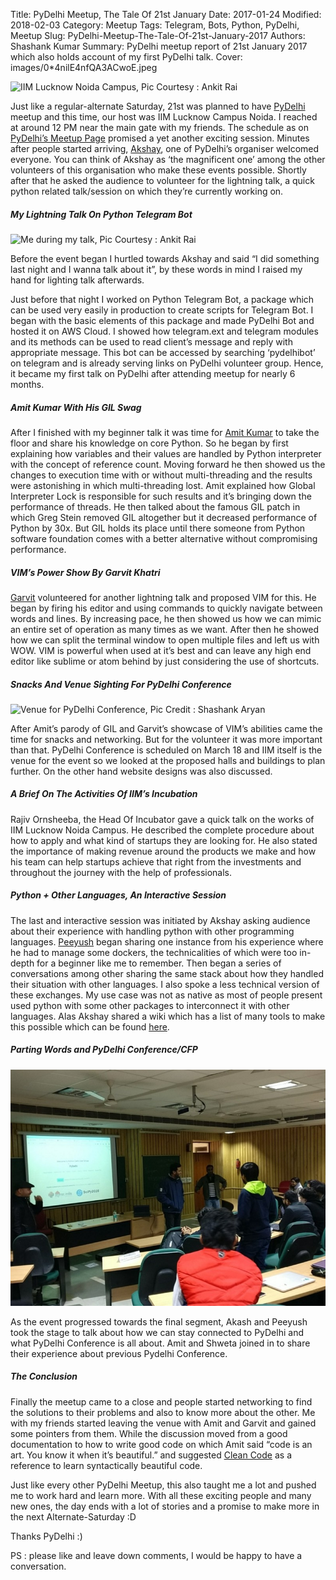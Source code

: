 Title: PyDelhi Meetup, The Tale Of 21st January 
Date: 2017-01-24
Modified: 2018-02-03
Category: Meetup
Tags: Telegram, Bots, Python, PyDelhi, Meetup
Slug: PyDelhi-Meetup-The-Tale-Of-21st-January-2017
Authors: Shashank Kumar
Summary: PyDelhi meetup report of 21st January 2017 which also holds account of my first PyDelhi talk.
Cover: images/0*4nilE4nfQA3ACwoE.jpeg

![IIM Lucknow Noida Campus, Pic Courtesy : Ankit Rai]({static}/images/1*0FUTpvIIUFpY7WwTJifTdw.jpeg)

Just like a regular-alternate Saturday, 21st was planned to have [PyDelhi](https://pydelhi.org/) meetup and this time, our host was IIM Lucknow Campus Noida. I reached at around 12 PM near the main gate with my friends. The schedule as on [PyDelhi’s Meetup Page](https://www.meetup.com/pydelhi/) promised a yet another exciting session. Minutes after people started arriving, [Akshay](https://github.com/akshayaurora), one of PyDelhi’s organiser welcomed everyone. You can think of Akshay as ‘the magnificent one’ among the other volunteers of this organisation who make these events possible. Shortly after that he asked the audience to volunteer for the lightning talk, a quick python related talk/session on which they’re currently working on.

##### My Lightning Talk On Python Telegram Bot
![Me during my talk, Pic Courtesy : Ankit Rai]({static}/images/1*kcIK1MxZ44eLvBKgpj2w1Q.jpeg)

Before the event began I hurtled towards Akshay and said “I did something last night and I wanna talk about it”, by these words in mind I raised my hand for lighting talk afterwards.

Just before that night I worked on Python Telegram Bot, a package which can be used very easily in production to create scripts for Telegram Bot. I began with the basic elements of this package and made PyDelhi Bot and hosted it on AWS Cloud. I showed how telegram.ext and telegram modules and its methods can be used to read client’s message and reply with appropriate message. This bot can be accessed by searching ‘pydelhibot’ on telegram and is already serving links on PyDelhi volunteer group. Hence, it became my first talk on PyDelhi after attending meetup for nearly 6 months.

##### Amit Kumar With His GIL Swag

After I finished with my beginner talk it was time for [Amit Kumar](https://medium.com/u/66cd0c98f4e4) to take the floor and share his knowledge on core Python. So he began by first explaining how variables and their values are handled by Python interpreter with the concept of reference count. Moving forward he then showed us the changes to execution time with or without multi-threading and the results were astonishing in which multi-threading lost. Amit explained how Global Interpreter Lock is responsible for such results and it’s bringing down the performance of threads. He then talked about the famous GIL patch in which Greg Stein removed GIL altogether but it decreased performance of Python by 30x. But GIL holds its place until there someone from Python software foundation comes with a better alternative without compromising performance.

##### VIM’s Power Show By Garvit Khatri

[Garvit](https://github.com/garvitdelhi) volunteered for another lightning talk and proposed VIM for this. He began by firing his editor and using commands to quickly navigate between words and lines. By increasing pace, he then showed us how we can mimic an entire set of operation as many times as we want. After then he showed how we can split the terminal window to open multiple files and left us with WOW. VIM is powerful when used at it’s best and can leave any high end editor like sublime or atom behind by just considering the use of shortcuts.

##### Snacks And Venue Sighting For PyDelhi Conference
![Venue for PyDelhi Conference, Pic Credit : Shashank Aryan](/images/0*nEDZPIkL238va-XA.jpeg)

After Amit’s parody of GIL and Garvit’s showcase of VIM’s abilities came the time for snacks and networking. But for the volunteer it was more important than that. PyDelhi Conference is scheduled on March 18 and IIM itself is the venue for the event so we looked at the proposed halls and buildings to plan further. On the other hand website designs was also discussed.

##### A Brief On The Activities Of IIM’s Incubation

Rajiv Ornsheeba, the Head Of Incubator gave a quick talk on the works of IIM Lucknow Noida Campus. He described the complete procedure about how to apply and what kind of startups they are looking for. He also stated the importance of making revenue around the products we make and how his team can help startups achieve that right from the investments and throughout the journey with the help of professionals.

##### Python + Other Languages, An Interactive Session

The last and interactive session was initiated by Akshay asking audience about their experience with handling python with other programming languages. [Peeyush](https://github.com/dhuadaar) began sharing one instance from his experience where he had to manage some dockers, the technicalities of which were too in-depth for a beginner like me to remember. Then began a series of conversations among other sharing the same stack about how they handled their situation with other languages. I also spoke a less technical version of these exchanges. My use case was not as native as most of people present used python with some other packages to interconnect it with other languages. Alas Akshay shared a wiki which has a list of many tools to make this possible which can be found [here](https://wiki.python.org/moin/IntegratingPythonWithOtherLanguages).

##### Parting Words and PyDelhi Conference/CFP
![Discussion on CFP, Pic Credit : Satyaakam](images/0*4nilE4nfQA3ACwoE.jpeg)

As the event progressed towards the final segment, Akash and Peeyush took the stage to talk about how we can stay connected to PyDelhi and what PyDelhi Conference is all about. Amit and Shweta joined in to share their experience about previous Pydelhi Conference.

##### The Conclusion

Finally the meetup came to a close and people started networking to find the solutions to their problems and also to know more about the other. Me with my friends started leaving the venue with Amit and Garvit and gained some pointers from them. While the discussion moved from a good documentation to how to write good code on which Amit said “code is an art. You know it when it’s beautiful.” and suggested [Clean Code](https://www.amazon.com/Clean-Code-Handbook-Software-Craftsmanship/dp/0132350882) as a reference to learn syntactically beautiful code.

Just like every other PyDelhi Meetup, this also taught me a lot and pushed me to work hard and learn more. With all these exciting people and many new ones, the day ends with a lot of stories and a promise to make more in the next Alternate-Saturday :D

Thanks PyDelhi :)

PS : please like and leave down comments, I would be happy to have a conversation.